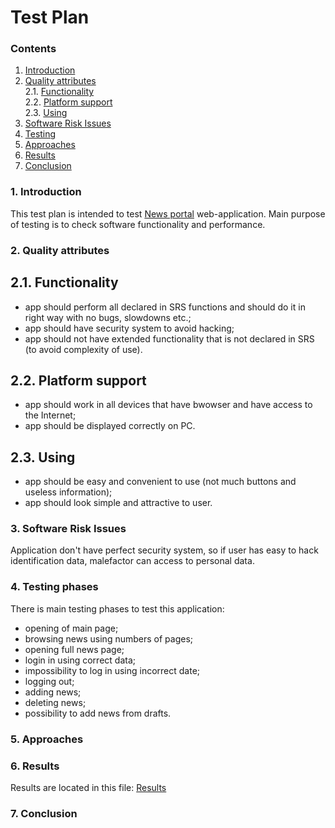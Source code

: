# Test Plan
### Contents
1. [Introduction](#1)<br>
2. [Quality attributes](#2)<br>
  2.1. [Functionality](#2.1)<br>
  2.2. [Platform support](#2.2)<br>
  2.3. [Using](#2.3)<br>
4. [Software Risk Issues](#3)<br>
5. [Testing](#4)<br>
6. [Approaches](#5)<br>
7. [Results](#6)<br>
8. [Сonclusion](#7)<br>

### 1. Introduction <a name="1"></a>
This test plan is intended to test [News portal](https://github.com/peekhovsky/trtpo-news-portal-2018/tree/master/app/newsportal) web-application. Main purpose of testing is to check software functionality and performance.


### 2. Quality attributes <a name="2"></a>

## 2.1. Functionality <a name="2.1"></a>
- app should perform all declared in SRS functions and should do it in right way with no bugs, slowdowns etc.;
- app should have security system to avoid hacking;
- app should not have extended functionality that is not declared in SRS (to avoid complexity of use).

## 2.2. Platform support <a name="2.2"></a>
- app should work in all devices that have bwowser and have access to the Internet;
- app should be displayed correctly on PC.

## 2.3. Using <a name="2.3"></a>
- app should be easy and convenient to use (not much buttons and useless information);
- app should look simple and attractive to user.

<a name="3"></a>
### 3. Software Risk Issues
Application don't have perfect security system, so if user has easy to hack identification data, malefactor can access to personal data.

<a name="4"></a>
### 4. Testing phases
There is main testing phases to test this application: 
- opening of main page;
- browsing news using numbers of pages;
- opening full news page;
- login in using correct data;
- impossibility to log in using incorrect date;
- logging out;
- adding news;
- deleting news;
- possibility to add news from drafts.

<a name="5"></a>
### 5. Approaches

<a name="6"></a>
### 6. Results
Results are located in this file: [Results](https://github.com/peekhovsky/trtpo-news-portal-2018/blob/master/docs/Testing/TestResults.md)
<a name="7"></a>
### 7. Conclusion
